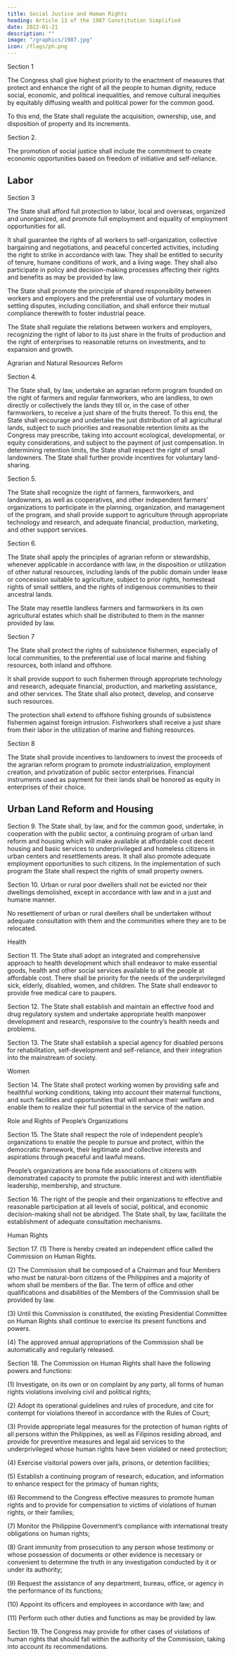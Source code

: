 ```yaml
---
title: Social Justice and Human Rights
heading: Article 13 of the 1987 Constitution Simplified
date: 2022-01-21
description: ""
image: "/graphics/1987.jpg"
icon: /flags/ph.png
---
```



Section 1

The Congress shall give highest priority to the enactment of measures that protect and enhance the right of all the people to human dignity, reduce social, economic, and political inequalities, and remove cultural inequities by equitably diffusing wealth and political power for the common good.

To this end, the State shall regulate the acquisition, ownership, use, and disposition of property and its increments.

Section 2. 

The promotion of social justice shall include the commitment to create economic opportunities based on freedom of initiative and self-reliance.


## Labor

Section 3

The State shall afford full protection to labor, local and overseas, organized and unorganized, and promote full employment and equality of employment opportunities for all.

It shall guarantee the rights of all workers to self-organization, collective bargaining and negotiations, and peaceful concerted activities, including the right to strike in accordance with law. They shall be entitled to security of tenure, humane conditions of work, and a living wage. They shall also participate in policy and decision-making processes affecting their rights and benefits as may be provided by law.

The State shall promote the principle of shared responsibility between workers and employers and the preferential use of voluntary modes in settling disputes, including conciliation, and shall enforce their mutual compliance therewith to foster industrial peace.

The State shall regulate the relations between workers and employers, recognizing the right of labor to its just share in the fruits of production and the right of enterprises to reasonable returns on investments, and to expansion and growth.

Agrarian and Natural Resources Reform

Section 4. 

The State shall, by law, undertake an agrarian reform program founded on the right of farmers and regular farmworkers, who are landless, to own directly or collectively the lands they till or, in the case of other farmworkers, to receive a just share of the fruits thereof. To this end, the State shall encourage and undertake the just distribution of all agricultural lands, subject to such priorities and reasonable retention limits as the Congress may prescribe, taking into account ecological, developmental, or equity considerations, and subject to the payment of just compensation. In determining retention limits, the State shall respect the right of small landowners. The State shall further provide incentives for voluntary land-sharing.

Section 5.

The State shall recognize the right of farmers, farmworkers, and landowners, as well as cooperatives, and other independent farmers’ organizations to participate in the planning, organization, and management of the program, and shall provide support to agriculture through appropriate technology and research, and adequate financial, production, marketing, and other support services.

Section 6. 

The State shall apply the principles of agrarian reform or stewardship, whenever applicable in accordance with law, in the disposition or utilization of other natural resources, including lands of the public domain under lease or concession suitable to agriculture, subject to prior rights, homestead rights of small settlers, and the rights of indigenous communities to their ancestral lands.

The State may resettle landless farmers and farmworkers in its own agricultural estates which shall be distributed to them in the manner provided by law.

Section 7

The State shall protect the rights of subsistence fishermen, especially of local communities, to the preferential use of local marine and fishing resources, both inland and offshore. 

It shall provide support to such fishermen through appropriate technology and research, adequate financial, production, and marketing assistance, and other services. The State shall also protect, develop, and conserve such resources. 

The protection shall extend to offshore fishing grounds of subsistence fishermen against foreign intrusion. Fishworkers shall receive a just share from their labor in the utilization of marine and fishing resources.

Section 8

The State shall provide incentives to landowners to invest the proceeds of the agrarian reform program to promote industrialization, employment creation, and privatization of public sector enterprises. Financial instruments used as payment for their lands shall be honored as equity in enterprises of their choice.

## Urban Land Reform and Housing

Section 9. The State shall, by law, and for the common good, undertake, in cooperation with the public sector, a continuing program of urban land reform and housing which will make available at affordable cost decent housing and basic services to underprivileged and homeless citizens in urban centers and resettlements areas. It shall also promote adequate employment opportunities to such citizens. In the implementation of such program the State shall respect the rights of small property owners.

Section 10. Urban or rural poor dwellers shall not be evicted nor their dwellings demolished, except in accordance with law and in a just and humane manner.

No resettlement of urban or rural dwellers shall be undertaken without adequate consultation with them and the communities where they are to be relocated.

Health

Section 11. The State shall adopt an integrated and comprehensive approach to health development which shall endeavor to make essential goods, health and other social services available to all the people at affordable cost. There shall be priority for the needs of the underprivileged sick, elderly, disabled, women, and children. The State shall endeavor to provide free medical care to paupers.

Section 12. The State shall establish and maintain an effective food and drug regulatory system and undertake appropriate health manpower development and research, responsive to the country’s health needs and problems.

Section 13. The State shall establish a special agency for disabled persons for rehabilitation, self-development and self-reliance, and their integration into the mainstream of society.

Women

Section 14. The State shall protect working women by providing safe and healthful working conditions, taking into account their maternal functions, and such facilities and opportunities that will enhance their welfare and enable them to realize their full potential in the service of the nation.

Role and Rights of People’s Organizations

Section 15. The State shall respect the role of independent people’s organizations to enable the people to pursue and protect, within the democratic framework, their legitimate and collective interests and aspirations through peaceful and lawful means.

People’s organizations are bona fide associations of citizens with demonstrated capacity to promote the public interest and with identifiable leadership, membership, and structure.

Section 16. The right of the people and their organizations to effective and reasonable participation at all levels of social, political, and economic decision-making shall not be abridged. The State shall, by law, facilitate the establishment of adequate consultation mechanisms.

Human Rights

Section 17. (1) There is hereby created an independent office called the Commission on Human Rights.

(2) The Commission shall be composed of a Chairman and four Members who must be natural-born citizens of the Philippines and a majority of whom shall be members of the Bar. The term of office and other qualifications and disabilities of the Members of the Commission shall be provided by law.

(3) Until this Commission is constituted, the existing Presidential Committee on Human Rights shall continue to exercise its present functions and powers.

(4) The approved annual appropriations of the Commission shall be automatically and regularly released.

Section 18. The Commission on Human Rights shall have the following powers and functions:

(1) Investigate, on its own or on complaint by any party, all forms of human rights violations involving civil and political rights;

(2) Adopt its operational guidelines and rules of procedure, and cite for contempt for violations thereof in accordance with the Rules of Court;

(3) Provide appropriate legal measures for the protection of human rights of all persons within the Philippines, as well as Filipinos residing abroad, and provide for preventive measures and legal aid services to the underprivileged whose human rights have been violated or need protection;

(4) Exercise visitorial powers over jails, prisons, or detention facilities;

(5) Establish a continuing program of research, education, and information to enhance respect for the primacy of human rights;

(6) Recommend to the Congress effective measures to promote human rights and to provide for compensation to victims of violations of human rights, or their families;

(7) Monitor the Philippine Government’s compliance with international treaty obligations on human rights;

(8) Grant immunity from prosecution to any person whose testimony or whose possession of documents or other evidence is necessary or convenient to determine the truth in any investigation conducted by it or under its authority;

(9) Request the assistance of any department, bureau, office, or agency in the performance of its functions;

(10) Appoint its officers and employees in accordance with law; and

(11) Perform such other duties and functions as may be provided by law.

Section 19. The Congress may provide for other cases of violations of human rights that should fall within the authority of the Commission, taking into account its recommendations.
